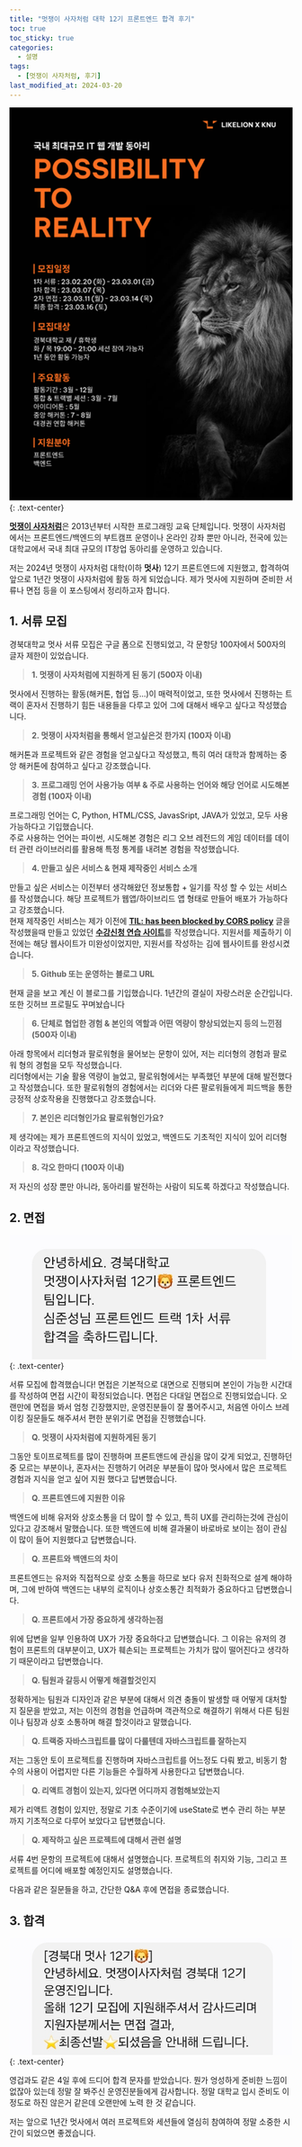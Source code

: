 ```yaml
---
title: "멋쟁이 사자처럼 대학 12기 프론트엔드 합격 후기"
toc: true
toc_sticky: true
categories:
  - 설명
tags:
  - [멋쟁이 사자처럼, 후기]
last_modified_at: 2024-03-20
---
```


![LikeLion](https://github.com/MOJAN3543/MOJAN3543.github.io/blob/main/_posts/LIKELION/likelion.png?raw=true)
{: .text-center}  

[**멋쟁이 사자처럼**](https://www.likelion.net/)은 2013년부터 시작한 프로그래밍 교육 단체입니다. 멋쟁이 사자처럼에서는 프론트엔드/백엔드의 부트캠프 운영이나 온라인 강좌 뿐만 아니라, 전국에 있는 대학교에서 국내 최대 규모의 IT창업 동아리를 운영하고 있습니다.  

저는 2024년 멋쟁이 사자처럼 대학(이하 **멋사**) 12기 프론트엔드에 지원했고, 합격하여 앞으로 1년간 멋쟁이 사자처럼에 활동 하게 되었습니다. 제가 멋사에 지원하며 준비한 서류나 면접 등을 이 포스팅에서 정리하고자 합니다.

## 1. 서류 모집
경북대학교 멋사 서류 모집은 구글 폼으로 진행되었고, 각 문항당 100자에서 500자의 글자 제한이 있었습니다.
  
> **1. 멋쟁이 사자처럼에 지원하게 된 동기 (500자 이내)**

멋사에서 진행하는 활동(해커톤, 협업 등...)이 매력적이었고, 또한 멋사에서 진행하는 트랙이 혼자서 진행하기 힘든 내용들을 다루고 있어 그에 대해서 배우고 싶다고 작성했습니다.  

> **2. 멋쟁이 사자처럼을 통해서 얻고싶은것 한가지 (100자 이내)**

해커톤과 프로젝트와 같은 경험을 얻고싶다고 작성했고, 특히 여러 대학과 함께하는 중앙 해커톤에 참여하고 싶다고 강조했습니다.  

> **3. 프로그래밍 언어 사용가능 여부 & 주로 사용하는 언어와 해당 언어로 시도해본 경험 (100자 이내)**

프로그래밍 언어는 C, Python, HTML/CSS, JavasSript, JAVA가 있었고, 모두 사용 가능하다고 기입했습니다.  
주로 사용하는 언어는 파이썬, 시도해본 경험은 리그 오브 레전드의 게임 데이터를 데이터 관련 라이브러리를 활용해 특정 통계를 내려본 경험을 작성했습니다.  

> **4. 만들고 싶은 서비스 & 현재 제작중인 서비스 소개**

만들고 싶은 서비스는 이전부터 생각해왔던 정보통합 + 일기를 작성 할 수 있는 서비스를 작성했습니다. 해당 프로젝트가 웹앱/하이브리드 앱 형태로 만들어 배포가 가능하다고 강조했습니다.  
현재 제작중인 서비스는 제가 이전에 [**TIL: has been blocked by CORS policy**](https://mojan3543.github.io/CORSFix/) 글을 작성했을때 만들고 있었던 [**수강신청 연습 사이트**](https://github.com/MOJAN3543/KNUsugang)를 작성했습니다. 지원서를 제출하기 이전에는 해당 웹사이트가 미완성이었지만, 지원서를 작성하는 김에 웹사이트를 완성시켰습니다.  

> **5. Github 또는 운영하는 블로그 URL**

현재 글을 보고 계신 이 블로그를 기입했습니다. 1년간의 결실이 자랑스러운 순간입니다. 또한 깃허브 프로필도 꾸며놨습니다  

> **6. 단체로 협업한 경험 & 본인의 역할과 어떤 역량이 향상되었는지 등의 느낀점 (500자 이내)**

아래 항목에서 리더형과 팔로워형을 물어보는 문항이 있어, 저는 리더형의 경험과 팔로워 형의 경험을 모두 작성했습니다.  
리더형에서는 기술 활용 역량이 늘었고, 팔로워형에서는 부족했던 부분에 대해 발전했다고 작성했습니다. 또한 팔로워형의 경험에서는 리더와 다른 팔로워들에게 피드백을 통한 긍정적 상호작용을 진행했다고 강조했습니다.

> **7. 본인은 리더형인가요 팔로워형인가요?**

제 생각에는 제가 프론트엔드의 지식이 있었고, 백엔드도 기초적인 지식이 있어 리더형이라고 작성했습니다.  

> **8. 각오 한마디 (100자 이내)**

저 자신의 성장 뿐만 아니라, 동아리를 발전하는 사람이 되도록 하겠다고 작성했습니다.  

## 2. 면접
![1](https://github.com/MOJAN3543/MOJAN3543.github.io/blob/main/_posts/LIKELION/1.jpg?raw=true)
{: .text-center}  

서류 모집에 합격했습니다! 면접은 기본적으로 대면으로 진행되며 본인이 가능한 시간대를 작성하여 면접 시간이 확정되었습니다.
면접은 다대일 면접으로 진행되었습니다. 오랜만에 면접을 봐서 엄청 긴장했지만, 운영진분들이 잘 풀어주시고, 처음엔 아이스 브레이킹 질문들도 해주셔서 편한 분위기로 면접을 진행했습니다.  

> **Q. 멋쟁이 사자처럼에 지원하게된 동기**

그동안 토이프로젝트를 많이 진행하며 프론트앤드에 관심을 많이 갖게 되었고, 진행하던중 모르는 부분이나, 혼자서는 진행하기 어려운 부분들이 많아 멋사에서 많은 프로젝트 경험과 지식을 얻고 싶어 지원 했다고 답변했습니다.  

> **Q. 프론트엔드에 지원한 이유**

백엔드에 비해 유저와 상호소통을 더 많이 할 수 있고, 특히 UX를 관리하는것에 관심이 있다고 강조해서 말했습니다. 또한 백엔드에 비해 결과물이 바로바로 보이는 점이 관심이 많이 들어 지원했다고 답변했습니다.  

> **Q. 프론트와 백앤드의 차이**

프론트엔드는 유저와 직접적으로 상호 소통을 하므로 보다 유저 친화적으로 설계 해야하며, 그에 반하여 백엔드는 내부의 로직이나 상호소통간 최적화가 중요하다고 답변했습니다.

> **Q. 프론트에서 가장 중요하게 생각하는점**
  
위에 답변을 일부 인용하여 UX가 가장 중요하다고 답변했습니다. 그 이유는 유저의 경험이 프론트의 대부분이고, UX가 훼손되는 프로젝트는 가치가 많이 떨어진다고 생각하기 때문이라고 답변했습니다.  

> **Q. 팀원과 갈등시 어떻게 해결할것인지**

정확하게는 팀원과 디자인과 같은 부분에 대해서 의견 충돌이 발생할 때 어떻게 대처할지 질문을 받았고, 저는 이전의 경험을 언급하며 객관적으로 해결하기 위해서 다른 팀원이나 팀장과 상호 소통하며 해결 할것이라고 말했습니다.

> **Q. 트랙중 자바스크립트를 많이 다룰텐데 자바스크립트를 잘하는지**

저는 그동안 토이 프로젝트를 진행하며 자바스크립트를 어느정도 다뤄 봤고, 비동기 함수의 사용이 어렵지만 다른 기능들은 수월하게 사용한다고 답변했습니다.  

> **Q. 리액트 경험이 있는지, 있다면 어디까지 경험해보았는지**

제가 리액트 경험이 있지만, 정말로 기초 수준이기에 useState로 변수 관리 하는 부분까지 기초적으로 다루어 보았다고 답변했습니다.  

> **Q. 제작하고 싶은 프로젝트에 대해서 관련 설명**

서류 4번 문항의 프로젝트에 대해서 설명했습니다. 프로젝트의 취지와 기능, 그리고 프로젝트를 어디에 배포할 예정인지도 설명했습니다.  

다음과 같은 질문들을 하고, 간단한 Q&A 후에 면접을 종료했습니다.

## 3. 합격  
![2](https://github.com/MOJAN3543/MOJAN3543.github.io/blob/main/_posts/LIKELION/2.jpg?raw=true)
{: .text-center}  

영겁과도 같은 4일 후에 드디어 합격 문자를 받았습니다. 뭔가 엉성하게 준비한 느낌이 없잖아 있는데 정말 잘 봐주신 운영진분들에게 감사합니다. 정말 대학교 입시 준비도 이정도로 하진 않은거 같은데 오랜만에 노력 한 것 같습니다.  
  
저는 앞으로 1년간 멋사에서 여러 프로젝트와 세션들에 열심히 참여하여 정말 소중한 시간이 되었으면 좋겠습니다. 

